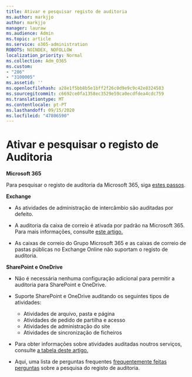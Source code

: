 ```yaml
---
title: Ativar e pesquisar registo de auditoria
ms.author: markjjo
author: markjjo
manager: lauraw
ms.audience: Admin
ms.topic: article
ms.service: o365-administration
ROBOTS: NOINDEX, NOFOLLOW
localization_priority: Normal
ms.collection: Adm_O365
ms.custom:
- "286"
- "3100005"
ms.assetid: ''
ms.openlocfilehash: a28e1f5bb8b5e1bff2f26c0d9e9c9c42e8324583
ms.sourcegitcommit: c6692ce0fa1358ec3529e59ca0ecdfdea4cdc759
ms.translationtype: MT
ms.contentlocale: pt-PT
ms.lasthandoff: 09/15/2020
ms.locfileid: "47806590"
---
```

# <a name="enable-and-search-the-audit-log"></a>Ativar e pesquisar o registo de Auditoria

**Microsoft 365**

Para pesquisar o registo de auditoria da Microsoft 365, siga [estes passos](https://docs.microsoft.com/microsoft-365/compliance/search-the-audit-log-in-security-and-compliance#search-the-audit-log).

**Exchange**

- As atividades de administração de intercâmbio são auditadas por defeito.

- A auditoria da caixa de correio é ativada por padrão na Microsoft 365. Para mais informações, consulte [este artigo.](https://docs.microsoft.com/microsoft-365/compliance/enable-mailbox-auditing)

- As caixas de correio do Grupo Microsoft 365 e as caixas de correio de pastas públicas no Exchange Online não suportam o registo de auditoria.

**SharePoint e OneDrive**

- Não é necessária nenhuma configuração adicional para permitir a auditoria para SharePoint e OneDrive.

- Suporte SharePoint e OneDrive auditando os seguintes tipos de atividades:

    - Atividades de arquivo, pasta e página
    - Atividades de pedido de partilha e acesso
    - Atividades de administração do site
    - Atividades de sincronização de ficheiros

- Para obter informações sobre atividades auditadas noutros serviços, consulte [a tabela deste artigo.](https://docs.microsoft.com/microsoft-365/compliance/search-the-audit-log-in-security-and-compliance#audited-activities)

- Aqui, uma lista de perguntas frequentes [frequentemente feitas perguntas](https://docs.microsoft.com/microsoft-365/compliance/search-the-audit-log-in-security-and-compliance#frequently-asked-questions) sobre a pesquisa do registo de auditoria.